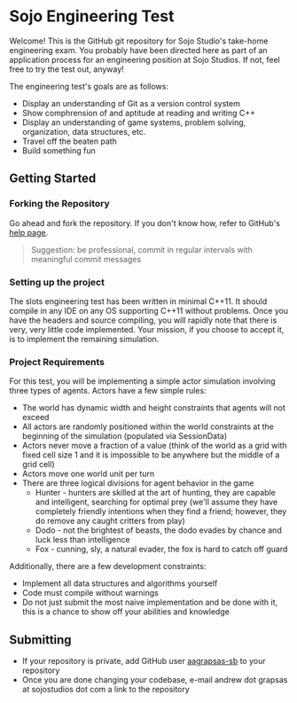 # Sojo Engineering Test

Welcome! This is the GitHub git repository for Sojo Studio's take-home engineering exam. You probably have been directed here as part of an application process for an engineering position at Sojo Studios. If not, feel free to try the test out, anyway!

The engineering test's goals are as follows:
* Display an understanding of Git as a version control system
* Show comphrension of and aptitude at reading and writing C++
* Display an understanding of game systems, problem solving, organization, data structures, etc.
* Travel off the beaten path
* Build something fun

## Getting Started
### Forking the Repository
Go ahead and fork the repository. If you don't know how, refer to GitHub's [help page](https://help.github.com/articles/fork-a-repo). 
> Suggestion: be professional, commit in regular intervals with meaningful commit messages

### Setting up the project
The slots engineering test has been written in minimal C++11. It should compile in any IDE on any OS supporting C++11 without problems. Once you have the headers and source compiling, you will rapidly note that there is very, very little code implemented. Your mission, if you choose to accept it, is to implement the remaining simulation.

### Project Requirements
For this test, you will be implementing a simple actor simulation involving three types of agents. Actors have a few simple rules:
* The world has dynamic width and height constraints that agents will not exceed
* All actors are randomly positioned within the world constraints at the beginning of the simulation (populated via SessionData)
* Actors never move a fraction of a value (think of the world as a grid with fixed cell size 1 and it is impossible to be anywhere but the middle of a grid cell)
* Actors move one world unit per turn
* There are three logical divisions for agent behavior in the game
  * Hunter - hunters are skilled at the art of hunting, they are capable and intelligent, searching for optimal prey (we'll assume they have completely friendly intentions when they find a friend; however, they do remove any caught critters from play)
  * Dodo - not the brightest of beasts, the dodo evades by chance and luck less than intelligence
  * Fox - cunning, sly, a natural evader, the fox is hard to catch off guard

Additionally, there are a few development constraints:
* Implement all data structures and algorithms yourself
* Code must compile without warnings
* Do not just submit the most naive implementation and be done with it, this is a chance to show off your abilities and knowledge

## Submitting
* If your repository is private, add GitHub user [aagrapsas-sb](https://github.com/aagrapsas-sb) to your repository
* Once you are done changing your codebase, e-mail andrew dot grapsas at sojostudios dot com a link to the repository
